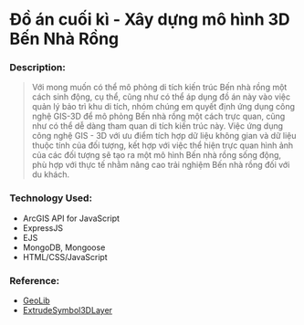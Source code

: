 # Đồ án cuối kì - Xây dựng mô hình 3D Bến Nhà Rồng

### Description:

> Với mong muốn có thể mô phỏng di tích kiến trúc Bến nhà rồng một cách sinh động, cụ thể, cũng như có thể áp dụng đồ án này vào việc quản lý bảo trì khu di tích, nhóm chúng em quyết định ứng dụng công nghệ GIS-3D để mô phỏng Bến nhà rồng một cách trực quan, cũng như có thể dễ dàng tham quan di tích kiến trúc này. Việc ứng dụng công nghệ GIS - 3D với ưu điểm tích hợp dữ liệu không gian và dữ liệu thuộc tính của đối tượng, kết hợp với việc thể hiện trực quan hình ảnh của các đối tượng sẽ tạo ra một mô hình Bến nhà rồng sống động, phù hợp với thực tế nhằm nâng cao trải nghiệm Bến nhà rồng đối với du khách.

### Technology Used:
* ArcGIS API for JavaScript
* ExpressJS
* EJS
* MongoDB, Mongoose
* HTML/CSS/JavaScript

### Reference:

* [GeoLib](https://www.npmjs.com/package/geolib)  
* [ExtrudeSymbol3DLayer](https://developers.arcgis.com/javascript/latest/api-reference/esri-symbols-ExtrudeSymbol3DLayer.html)


